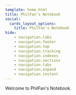 ```yaml
---
template: home.html
title: PhilFan's Notebook
social:
  cards_layout_options:
    title: PhilFan's Notebook
hide: 
    - navigation.tabs 
    - navigation.footer
    - navigation.top
    - navigation.tracking
    - navigation.indexes
    - navigation.sections
    - navigation.tabs
    - navigation.expand
    - navigation.instant
---
```


Welcome to PhilFan's Notebook.